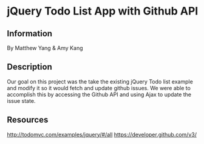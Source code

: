 <h1>jQuery Todo List App with Github API</h1>

<h2>Information</h2>

By Matthew Yang & Amy Kang

<h2>Description</h2>

Our goal on this project was the take the existing jQuery Todo list example and modify it so it would fetch and update github issues. We were able to accomplish this by accessing the Github API and using Ajax to update the issue state.

<h2>Resources</h2>

http://todomvc.com/examples/jquery/#/all
https://developer.github.com/v3/
